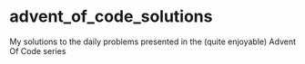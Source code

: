 # advent_of_code_solutions
My solutions to the daily problems presented in the (quite enjoyable) Advent Of Code series
